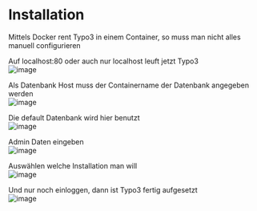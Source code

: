 # Installation
Mittels Docker rent Typo3 in einem Container, so muss man nicht alles manuell configurieren

Auf localhost:80 oder auch nur localhost leuft jetzt Typo3 \
![image](https://github.com/Toll25/Stoll-Typo3/assets/116108222/64d2c9fb-05e2-459e-807c-c504c9f52191)

Als Datenbank Host muss der Containername der Datenbank angegeben werden \
![image](https://github.com/Toll25/Stoll-Typo3/assets/116108222/a98ff314-715b-46cc-92f4-95cd51db1609)

Die default Datenbank wird hier benutzt \
![image](https://github.com/Toll25/Stoll-Typo3/assets/116108222/b834e879-18b3-4e5c-b555-41c9816f2854)

Admin Daten eingeben \
![image](https://github.com/Toll25/Stoll-Typo3/assets/116108222/c1fbb874-17df-41b9-ac82-c7e04ec77946)

Auswählen welche Installation man will \
![image](https://github.com/Toll25/Stoll-Typo3/assets/116108222/14c6d466-017c-4a42-b0ff-20674cbbc72a)

Und nur noch einloggen, dann ist Typo3 fertig aufgesetzt \
![image](https://github.com/Toll25/Stoll-Typo3/assets/116108222/e4b50b6c-0d59-43a5-b4b8-5f9d1aacd649)
